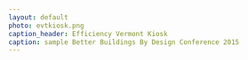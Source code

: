 ```yaml
---
layout: default
photo: evtkiosk.png
caption_header: Efficiency Vermont Kiosk
caption: sample Better Buildings By Design Conference 2015
---
```

